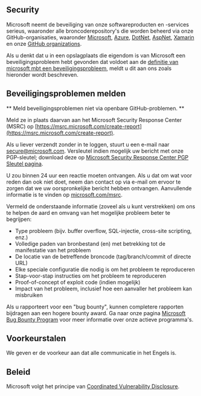 <!-- BEGIN MICROSOFT SECURITY.MD V0.0.5 BLOCK -->

## Security

Microsoft neemt de beveiliging van onze softwareproducten en -services serieus, waaronder alle broncoderepository's die worden beheerd via onze GitHub-organisaties, waaronder [Microsoft](https://github.com/Microsoft), [Azure](https://github.com/Azure), [DotNet](https://github.com/dotnet), [AspNet](https://github.com/aspnet), [Xamarin](https://github.com/xamarin) en onze [GitHub organizations](https://opensource.microsoft.com/).

Als u denkt dat u in een opslagplaats die eigendom is van Microsoft een beveiligingsprobleem hebt gevonden dat voldoet aan de [definitie van microsoft mbt een beveiligingsprobleem](https://docs.microsoft.com/en-us/previous-versions/tn-archive/cc751383(v=technet.10)), meldt u dit aan ons zoals hieronder wordt beschreven.

## Beveiligingsproblemen melden
** Meld beveiligingsproblemen niet via openbare GitHub-problemen. **

Meld ze in plaats daarvan aan het Microsoft Security Response Center (MSRC) op [https://msrc.microsoft.com/create-report](https://msrc.microsoft.com/create-report).

Als u liever verzendt zonder in te loggen, stuurt u een e-mail naar [secure@microsoft.com](mailto:secure@microsoft.com). Versleutel indien mogelijk uw bericht met onze PGP-sleutel; download deze op [Microsoft Security Response Center PGP Sleutel pagina](https://www.microsoft.com/en-us/msrc/pgp-key-msrc).

U zou binnen 24 uur een reactie moeten ontvangen. Als u dat om wat voor reden dan ook niet doet, neem dan contact op via e-mail om ervoor te zorgen dat we uw oorspronkelijke bericht hebben ontvangen. Aanvullende informatie is te vinden op [microsoft.com/msrc](https://www.microsoft.com/msrc). 

Vermeld de onderstaande informatie (zoveel als u kunt verstrekken) om ons te helpen de aard en omvang van het mogelijke probleem beter te begrijpen:

  * Type probleem (bijv. buffer overflow, SQL-injectie, cross-site scripting, enz.)
  * Volledige paden van bronbestand (en) met betrekking tot de manifestatie van het probleem
  * De locatie van de betreffende broncode (tag/branch/commit of directe URL)
  * Elke speciale configuratie die nodig is om het probleem te reproduceren
  * Stap-voor-stap instructies om het probleem te reproduceren
  * Proof-of-concept of exploit code (indien mogelijk)
  * Impact van het probleem, inclusief hoe een aanvaller het probleem kan misbruiken

Als u rapporteert voor een "bug bounty", kunnen completere rapporten bijdragen aan een hogere bounty award. Ga naar onze pagina [Microsoft Bug Bounty Program](https://microsoft.com/msrc/bounty) voor meer informatie over onze actieve programma's.

## Voorkeurstalen

We geven er de voorkeur aan dat alle communicatie in het Engels is.

## Beleid

Microsoft volgt het principe van [Coordinated Vulnerability Disclosure](https://www.microsoft.com/en-us/msrc/cvd).

<!-- END MICROSOFT SECURITY.MD BLOCK -->

